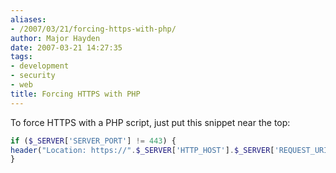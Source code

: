 ```yaml
---
aliases:
- /2007/03/21/forcing-https-with-php/
author: Major Hayden
date: 2007-03-21 14:27:35
tags:
- development
- security
- web
title: Forcing HTTPS with PHP
---
```


To force HTTPS with a PHP script, just put this snippet near the top:

```php
if ($_SERVER['SERVER_PORT'] != 443) {
header("Location: https://".$_SERVER['HTTP_HOST'].$_SERVER['REQUEST_URI']);
}
```